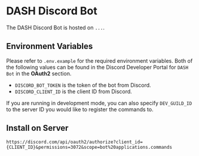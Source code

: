 # DASH Discord Bot
The DASH Discord Bot is hosted on `...`.

## Environment Variables
Please refer to `.env.example` for the required environment variables. Both of the following values can be found in the Discord Developer Portal for `DASH Bot` in the **OAuth2** section.
* `DISCORD_BOT_TOKEN` is the token of the bot from Discord.
* `DISCORD_CLIENT_ID` is the client ID from Discord.

If you are running in development mode, you can also specify `DEV_GUILD_ID` to the server ID you would like to register the commands to.

## Install on Server
```url
https://discord.com/api/oauth2/authorize?client_id={CLIENT_ID}&permissions=3072&scope=bot%20applications.commands
```